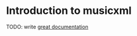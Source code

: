 # Introduction to musicxml

TODO: write [great documentation](http://jacobian.org/writing/what-to-write/)
